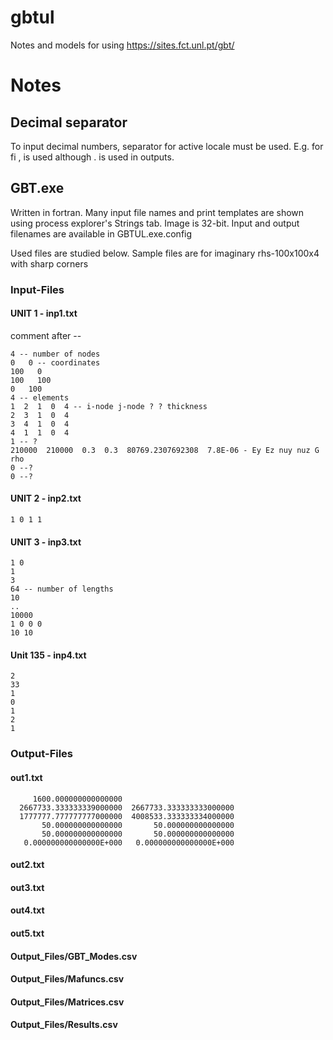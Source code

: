 # gbtul
Notes and models for using https://sites.fct.unl.pt/gbt/

# Notes

## Decimal separator
To input decimal numbers, separator for active locale must be used. E.g. for fi , is used although . is used in outputs.

## GBT.exe
Written in fortran. Many input file names and print templates are shown using process explorer's Strings tab.
Image is 32-bit.
Input and output filenames are available in GBTUL.exe.config

Used files are studied below. Sample files are for imaginary rhs-100x100x4 with sharp corners 
### Input-Files
#### UNIT 1  - inp1.txt
comment after --
```
4 -- number of nodes
0   0 -- coordinates
100   0
100   100
0   100
4 -- elements
1  2  1  0  4 -- i-node j-node ? ? thickness
2  3  1  0  4
3  4  1  0  4
4  1  1  0  4
1 -- ?
210000  210000  0.3  0.3  80769.2307692308  7.8E-06 - Ey Ez nuy nuz G rho
0 --? 
0 --? 
```

#### UNIT 2 - inp2.txt

```
1 0 1 1
```

#### UNIT 3 - inp3.txt

```
1 0
1
3
64 -- number of lengths
10
..
10000
1 0 0 0
10 10
```

#### Unit 135 - inp4.txt
```
2
33
1
0
1
2
1
```

### Output-Files

#### out1.txt
```
     1600.000000000000000
  2667733.333333339000000  2667733.333333333000000
  1777777.777777777000000  4008533.333333334000000
       50.000000000000000       50.000000000000000
       50.000000000000000       50.000000000000000
   0.000000000000000E+000   0.000000000000000E+000

```

#### out2.txt

#### out3.txt

#### out4.txt

#### out5.txt


#### Output_Files/GBT_Modes.csv

#### Output_Files/Mafuncs.csv

#### Output_Files/Matrices.csv

#### Output_Files/Results.csv


